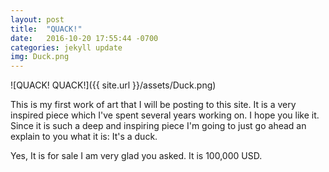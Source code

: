 ```yaml
---
layout: post
title:  "QUACK!"
date:   2016-10-20 17:55:44 -0700
categories: jekyll update
img: Duck.png
---
```


![QUACK! QUACK!]({{ site.url }}/assets/Duck.png)

This is my first work of art that I will be posting to this site. It is a very inspired piece which I've spent several years working on. I hope you like it. Since it is such a deep and inspiring piece I'm going to just go ahead an explain to you what it is: It's a duck.


Yes, It is for sale I am very glad you asked. It is 100,000 USD.
